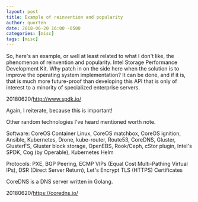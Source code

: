 ```yaml
---
layout: post
title: Example of reinvention and popularity
author: quorten
date: 2018-06-20 16:00 -0500
categories: [misc]
tags: [misc]
---
```


So, here's an example, or well at least related to what I don't like,
the phenomenon of reinvention and popularity.  Intel Storage
Performance Development Kit.  Why patch in on the side here when the
solution is to improve the operating system implementation?  It can be
done, and if it is, that is much more future-proof than developing
this API that is only of interest to a minority of specialized
enterprise servers.

20180620/http://www.spdk.io/

Again, I reiterate, because this is important!

Other random technologies I've heard mentioned worth note.

Software: CoreOS Container Linux, CoreOS matchbox, CoreOS ignition,
Ansible, Kubernetes, Drone, kube-router, Route53, CoreDNS, Gluster,
GlusterFS, Gluster block storage, OpenEBS, Rook/Ceph, cStor plugin,
Intel's SPDK, Cog (by Operable), Kubernetes Helm

Protocols: PXE, BGP Peering, ECMP VIPs (Equal Cost Multi-Pathing
Virtual IPs), DSR (Direct Server Return), Let's Encrypt TLS (HTTPS)
Certificates

CoreDNS is a DNS server written in Golang.

20180620/https://coredns.io/
